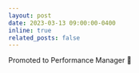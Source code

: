 ```yaml
---
layout: post
date: 2023-03-13 09:00:00-0400
inline: true
related_posts: false
---
```


Promoted to Performance Manager 🎉
